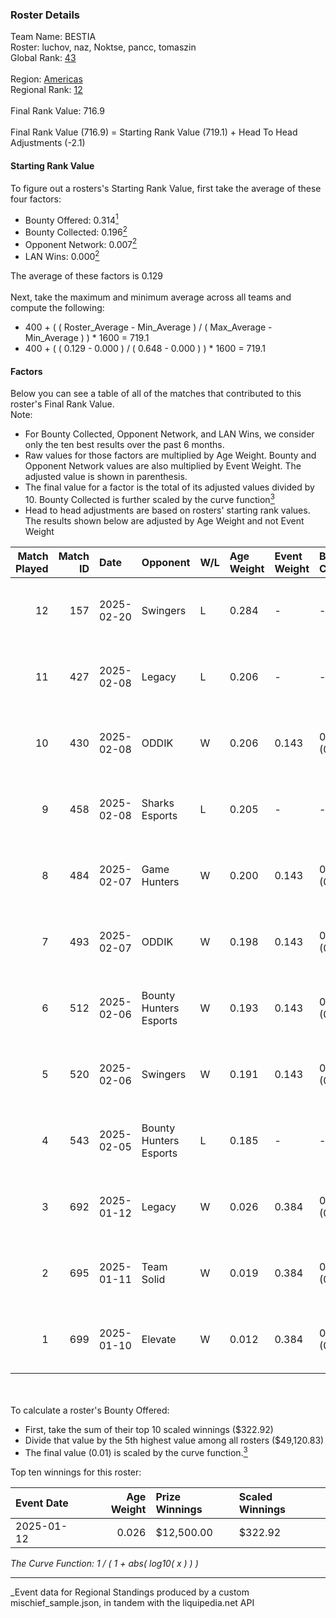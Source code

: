 ### Roster Details<br />
Team Name: BESTIA<br />
Roster: luchov, naz, Noktse, pancc, tomaszin<br />
Global Rank: [43](../../standings_global_2025_07_07.md)<br />
<br />
Region: [Americas]( ../../standings_americas_2025_07_07.md)<br />
Regional Rank: [12]( ../../standings_americas_2025_07_07.md)<br />
<br />
Final Rank Value:  716.9<br />
<br />
Final Rank Value (716.9) = Starting Rank Value (719.1) + Head To Head Adjustments (-2.1)<br />

#### Starting Rank Value<br />
To figure out a rosters's Starting Rank Value, first take the average of these four factors:<br />
- Bounty Offered: 0.314[<sup>1</sup>](#table2)
- Bounty Collected: 0.196[<sup>2</sup>](#table1)
- Opponent Network: 0.007[<sup>2</sup>](#table1)
- LAN Wins: 0.000[<sup>2</sup>](#table1)

The average of these factors is 0.129<br />
<br />
Next, take the maximum and minimum average across all teams and compute the following:<br />
- 400 + ( ( Roster_Average - Min_Average ) / ( Max_Average - Min_Average ) ) * 1600 = 719.1
- 400 + ( ( 0.129 - 0.000 ) / ( 0.648 - 0.000 ) ) * 1600 = 719.1


#### Factors<br />
Below you can see a table of all of the matches that contributed to this roster's Final Rank Value.<br />
Note:<br />

- For Bounty Collected, Opponent Network, and LAN Wins, we consider only the ten best results over the past 6 months.
- Raw values for those factors are multiplied by Age Weight. Bounty and Opponent Network values are also multiplied by Event Weight. The adjusted value is shown in parenthesis.
- The final value for a factor is the total of its adjusted values divided by 10. Bounty Collected is further scaled by the curve function[<sup>3</sup>](#curveFunction)
- Head to head adjustments are based on rosters' starting rank values. The results shown below are adjusted by Age Weight and not Event Weight
<span id="table1"></span><br />


| Match Played | Match ID | Date       | Opponent               | W/L | Age Weight | Event Weight | Bounty Collected | Opponent Network | LAN Wins  | H2H Adj. | Roster                               |
| -: | -: | :- | :- | :- | :- | :- | :- | :- | :- | -: | :- |
|           12 |      157 | 2025-02-20 | Swingers               | L   | 0.284      | -            | -                | -                | -         |    -4.67 | luchov, naz, Noktse, pancc, tomaszin |
|           11 |      427 | 2025-02-08 | Legacy                 | L   | 0.206      | -            | -                | -                | -         |    -3.05 | luchov, naz, Noktse, pancc, tomaszin |
|           10 |      430 | 2025-02-08 | ODDIK                  | W   | 0.206      | 0.143        | 0.009 (0.000)    | 0.638 (0.019)    | 0 (0.000) |     3.32 | luchov, naz, Noktse, pancc, tomaszin |
|            9 |      458 | 2025-02-08 | Sharks Esports         | L   | 0.205      | -            | -                | -                | -         |    -2.66 | luchov, naz, Noktse, pancc, tomaszin |
|            8 |      484 | 2025-02-07 | Game Hunters           | W   | 0.200      | 0.143        | 0.000 (0.000)    | 0.183 (0.005)    | 0 (0.000) |     0.89 | luchov, naz, Noktse, pancc, tomaszin |
|            7 |      493 | 2025-02-07 | ODDIK                  | W   | 0.198      | 0.143        | 0.009 (0.000)    | 0.638 (0.018)    | 0 (0.000) |     3.23 | luchov, naz, Noktse, pancc, tomaszin |
|            6 |      512 | 2025-02-06 | Bounty Hunters Esports | W   | 0.193      | 0.143        | 0.000 (0.000)    | 0.358 (0.010)    | 0 (0.000) |     1.49 | luchov, naz, Noktse, pancc, tomaszin |
|            5 |      520 | 2025-02-06 | Swingers               | W   | 0.191      | 0.143        | 0.005 (0.000)    | 0.395 (0.011)    | 0 (0.000) |     2.94 | luchov, naz, Noktse, pancc, tomaszin |
|            4 |      543 | 2025-02-05 | Bounty Hunters Esports | L   | 0.185      | -            | -                | -                | -         |    -4.41 | luchov, naz, Noktse, pancc, tomaszin |
|            3 |      692 | 2025-01-12 | Legacy                 | W   | 0.026      | 0.384        | 0.009 (0.000)    | 0.620 (0.006)    | 0 (0.000) |     0.43 | luchov, naz, Noktse, pancc, tomaszin |
|            2 |      695 | 2025-01-11 | Team Solid             | W   | 0.019      | 0.384        | 0.006 (0.000)    | 0.305 (0.002)    | 0 (0.000) |     0.28 | luchov, naz, Noktse, pancc, tomaszin |
|            1 |      699 | 2025-01-10 | Elevate                | W   | 0.012      | 0.384        | 0.000 (0.000)    | 0.153 (0.001)    | 0 (0.000) |     0.06 | luchov, naz, Noktse, pancc, tomaszin |

<br />
<span id="table2"></span><br />
To calculate a roster's Bounty Offered:<br />

- First, take the sum of their top 10 scaled winnings ($322.92)
- Divide that value by the 5th highest value among all rosters ($49,120.83)
- The final value (0.01) is scaled by the curve function.[<sup>3</sup>](#curveFunction)

Top ten winnings for this roster:<br />

| Event Date | Age Weight | Prize Winnings | Scaled Winnings |
| :- | -: | :- | :- |
| 2025-01-12 |      0.026 | $12,500.00     | $322.92         |


<span id="curveFunction"></span>_The Curve Function: 1 / ( 1 + abs( log10( x ) ) )_<br />

---
_Event data for Regional Standings produced by a custom mischief_sample.json, in tandem with the liquipedia.net API<br />
